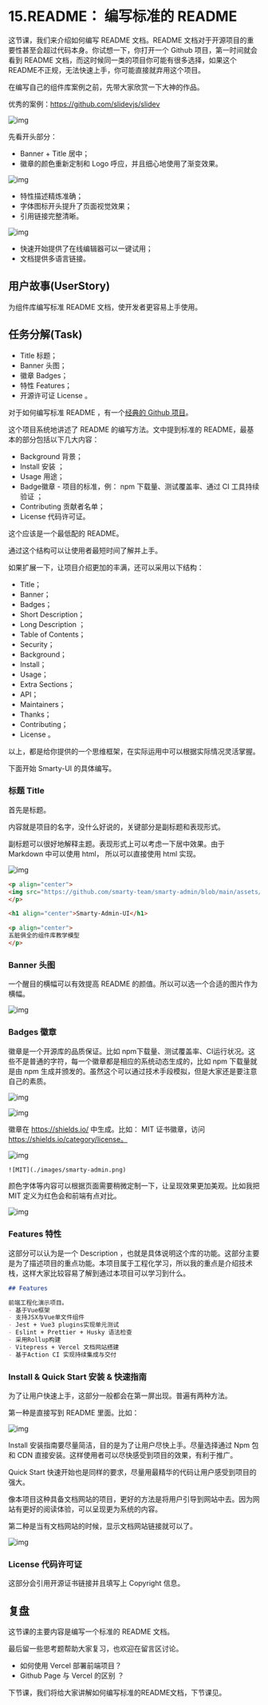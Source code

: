 # 15.README： 编写标准的 README

这节课，我们来介绍如何编写 README 文档。README 文档对于开源项目的重要性甚至会超过代码本身。你试想一下，你打开一个 Github 项目，第一时间就会看到 README 文档，而这时候同一类的项目你可能有很多选择，如果这个README不正规，无法快速上手，你可能直接就弃用这个项目。

在编写自己的组件库案例之前，先带大家欣赏一下大神的作品。

优秀的案例：https://github.com/slidevjs/slidev

![img](./images/71b9b54fd5a54d9fa85e5b97278a200f~tplv-k3u1fbpfcp-zoom-1.image.png)

先看开头部分：

- Banner + Title 居中；
- 徽章的颜色重新定制和 Logo 呼应，并且细心地使用了渐变效果。

![img](./images/ebc503f3f3284a2bb25d050dfa5622e9~tplv-k3u1fbpfcp-zoom-1.image.png)

- 特性描述精炼准确；
- 字体图标开头提升了页面视觉效果；
- 引用链接完整清晰。

![img](./images/e1ffbf69f0a54116a84b95ac6f052105~tplv-k3u1fbpfcp-zoom-1.image.png)

- 快速开始提供了在线编辑器可以一键试用；
- 文档提供多语言链接。

## 用户故事(UserStory)

为组件库编写标准 README 文档，使开发者更容易上手使用。

## 任务分解(Task)

- Title 标题；
- Banner 头图；
- 徽章 Badges；
- 特性 Features；
- 开源许可证 License 。

对于如何编写标准 README ，有一个[经典的 Github 项目](https://github.com/RichardLitt/standard-readme)。

这个项目系统地讲述了 README 的编写方法。文中提到标准的 README，最基本的部分包括以下几大内容：

- Background 背景；
- Install 安装 ；
- Usage 用途；
- Badge徽章 - 项目的标准，例： npm 下载量、测试覆盖率、通过 CI 工具持续验证 ；
- Contributing 贡献者名单；
- License  代码许可证。

这个应该是一个最低配的 README。

通过这个结构可以让使用者最短时间了解并上手。

如果扩展一下，让项目介绍更加的丰满，还可以采用以下结构：

- Title；
- Banner；
- Badges；
- Short Description；
- Long Description ；
- Table of Contents；
- Security；
- Background；
- Install；
- Usage；
- Extra Sections；
- API；
- Maintainers；
- Thanks；
- Contributing；
- License 。

以上，都是给你提供的一个思维框架，在实际运用中可以根据实际情况灵活掌握。

下面开始 Smarty-UI 的具体编写。

### 标题 Title

首先是标题。

内容就是项目的名字，没什么好说的，关键部分是副标题和表现形式。

副标题可以很好地解释主题。表现形式上可以考虑一下居中效果。由于 Markdown 中可以使用 html， 所以可以直接使用 html 实现。

![img](./images/2330846c6b234ac1931811345b2390ac~tplv-k3u1fbpfcp-zoom-1.image.png)

```HTML
<p align="center">
<img src="https://github.com/smarty-team/smarty-admin/blob/main/assets/logo.jpeg" style="width:200px;" />
</p>

<h1 align="center">Smarty-Admin-UI</h1>

<p align="center">
五脏俱全的组件库教学模型
</p>
```

### Banner 头图

一个醒目的横幅可以有效提高 README 的颜值。所以可以选一个合适的图片作为横幅。

![img](./images/390c29a627e545efba79517ba8b1674f~tplv-k3u1fbpfcp-zoom-1.image.png)

### Badges 徽章

徽章是一个开源库的品质保证。比如 npm下载量、测试覆盖率、CI运行状况。这些不是普通的字符，每一个徽章都是相应的系统动态生成的，比如 npm 下载量就是由 npm 生成并颁发的。虽然这个可以通过技术手段模拟，但是大家还是要注意自己的素质。

![img](./images/092e93a4566a4ed68533ebb9e543204f~tplv-k3u1fbpfcp-zoom-1.image.png)

![img](./images/6ad4b82b363348239a74e0d3918ce5fb~tplv-k3u1fbpfcp-zoom-1.image.png)

徽章在 https://shields.io/ 中生成。比如： MIT 证书徽章，访问 https://shields.io/category/license。

![img](./images/d78cb8f1907e48da80088597a6cfc753~tplv-k3u1fbpfcp-zoom-1.image.png)

```HTML
![MIT](./images/smarty-admin.png)
```

颜色字体等内容可以根据页面需要稍微定制一下，让呈现效果更加美观。比如我把 MIT 定义为红色会和前端有点对比。

![img](./images/89dacfad73764b7790598fbd84eb46b8~tplv-k3u1fbpfcp-zoom-1.image.png)

### Features 特性

这部分可以认为是一个 Description ，也就是具体说明这个库的功能。这部分主要是为了描述项目的重点功能。本项目属于工程化学习，所以我的重点是介绍技术栈，这样大家比较容易了解到通过本项目可以学习到什么。

```Markdown
## Features

前端工程化演示项目。
- 基于Vue框架
- 支持JSX与Vue单文件组件
- Jest + Vue3 plugins实现单元测试
- Eslint + Prettier + Husky 语法检查
- 采用Rollup构建
- Vitepress + Vercel 文档网站搭建
- 基于Action CI 实现持续集成与交付
```

### Install & Quick Start 安装 & 快速指南

为了让用户快速上手，这部分一般都会在第一屏出现。普遍有两种方法。

第一种是直接写到 README 里面。比如：

![img](./images/93fd42826fce4c92ab2eacb6f032c1d1~tplv-k3u1fbpfcp-zoom-1.image.png)

Install 安装指南要尽量简洁，目的是为了让用户尽快上手。尽量选择通过 Npm 包和 CDN 直接安装。这样使用者可以尽快感受到项目的效果，有利于推广。

Quick Start 快速开始也是同样的要求，尽量用最精华的代码让用户感受到项目的强大。

像本项目这种具备文档网站的项目，更好的方法是将用户引导到网站中去。因为网站有更好的阅读体验，可以呈现更为系统的内容。

第二种是当有文档网站的时候，显示文档网站链接就可以了。

![img](./images/56f972de40d9418db6b2a72eeca792ff~tplv-k3u1fbpfcp-zoom-1.image.png)

### License  代码许可证

这部分会引用开源证书链接并且填写上 Copyright 信息。

## 复盘

这节课的主要内容是编写一个标准的 README 文档。

最后留一些思考题帮助大家复习，也欢迎在留言区讨论。

- 如何使用 Vercel 部署前端项目？
- Github Page 与 Vercel 的区别 ？

下节课，我们将给大家讲解如何编写标准的README文档，下节课见。